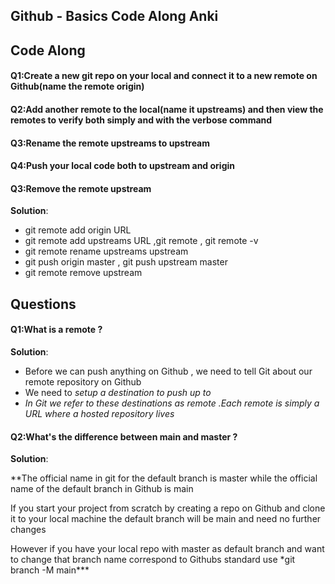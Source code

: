 ## Github - Basics Code Along Anki 

##  Code Along

#### Q1:Create a new git repo on your local and connect it to a new remote on Github(name the remote origin) 

#### Q2:Add another remote to the local(name it upstreams) and then view the remotes to verify both simply and with the verbose command

#### Q3:Rename the remote upstreams to upstream

#### Q4:Push your local code both to upstream and origin

#### Q3:Remove  the remote  upstream

**Solution**:

- git remote add origin URL 
- git remote add upstreams URL ,git remote , git remote -v
- git remote rename upstreams upstream
- git push origin master , git push upstream master
- git remote remove upstream



## Questions

#### Q1:What is a remote ? 

**Solution**:

- Before we can push anything on Github , we need to tell Git about our remote repository on Github
- We need to *setup a destination to push up to* 
- *In Git we refer to these destinations as remote .Each remote is simply a URL where a hosted repository lives*

#### Q2:What's the difference between main and master ?

**Solution**:

**The official name in git for the default branch is master while the official name of the default branch in Github is main

If you start your project from scratch by creating a repo on Github and clone it to your local machine the default branch will be main and need no further changes

However if you have your local repo with master as default branch and want to change that branch name correspond to Githubs standard use \*git branch -M main\***

 